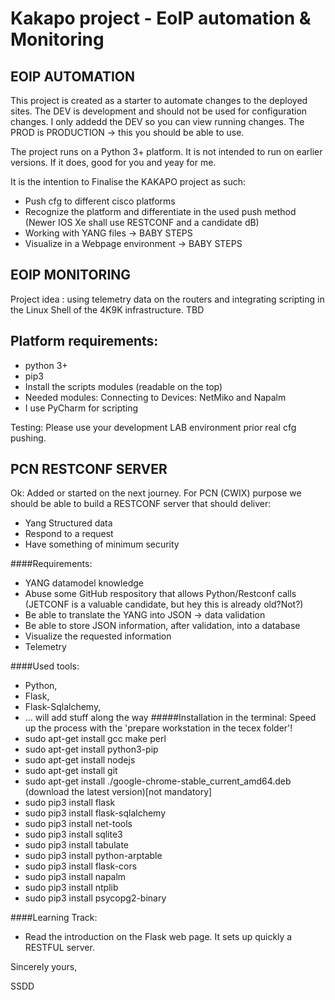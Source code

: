# Kakapo project - EoIP automation & Monitoring

## EOIP AUTOMATION 

This project is created as a starter to automate changes to the deployed sites. 
The DEV is development and should not be used for configuration changes. I only addedd the DEV so you can view running changes.
The PROD is PRODUCTION -> this you should be able to use.

The project runs on a Python 3+ platform. It is not intended to run on earlier versions. If it does, good for you and yeay for me.


It is the intention to Finalise the KAKAPO project as such:
- Push cfg to different cisco platforms
- Recognize the platform and differentiate in the used push method (Newer IOS Xe shall use RESTCONF and a candidate dB)
- Working with YANG files -> BABY STEPS
- Visualize in a Webpage environment -> BABY STEPS

## EOIP MONITORING

Project idea : using telemetry data on the routers and integrating scripting in the Linux Shell of the 4K9K infrastructure.
TBD


## Platform requirements:
- python 3+
- pip3
- Install the scripts modules (readable on the top)
- Needed modules:
    Connecting to Devices: NetMiko and Napalm
- I use PyCharm for scripting

Testing:
Please use your development LAB environment prior real cfg pushing.

## PCN RESTCONF SERVER

Ok: Added or started on the next journey. 
For PCN (CWIX) purpose we should be able to build a RESTCONF server that should deliver:
-   Yang Structured data
-   Respond to a request
-   Have something of minimum security

####Requirements:
-   YANG datamodel knowledge
-   Abuse some GitHub respository that allows Python/Restconf calls (JETCONF is a valuable candidate, but hey this is already old?Not?)
-   Be able to translate the YANG into JSON -> data validation
-   Be able to store JSON information, after validation, into a database
-   Visualize the requested information
-   Telemetry

####Used tools:
-   Python,
-   Flask,
-   Flask-Sqlalchemy,
-   ... will add stuff along the way
#####Installation in the terminal:
Speed up the process with the 'prepare workstation in the tecex folder'!
   -  sudo apt-get install gcc make perl
   -  sudo apt-get install python3-pip
   -  sudo apt-get install nodejs
   -  sudo apt-get install git
   -  sudo apt-get install ./google-chrome-stable_current_amd64.deb (download the latest version)[not mandatory]
   -  sudo pip3 install flask
   -  sudo pip3 install flask-sqlalchemy
   -  sudo pip3 install net-tools
   -  sudo pip3 install sqlite3
   -  sudo pip3 install tabulate
   -  sudo pip3 install python-arptable
   -  sudo pip3 install flask-cors
   -  sudo pip3 install napalm
   -  sudo pip3 install ntplib
   -  sudo pip3 install psycopg2-binary



####Learning Track:
-   Read the introduction on the Flask web page. It sets up quickly a RESTFUL server.

Sincerely yours, 

SSDD
